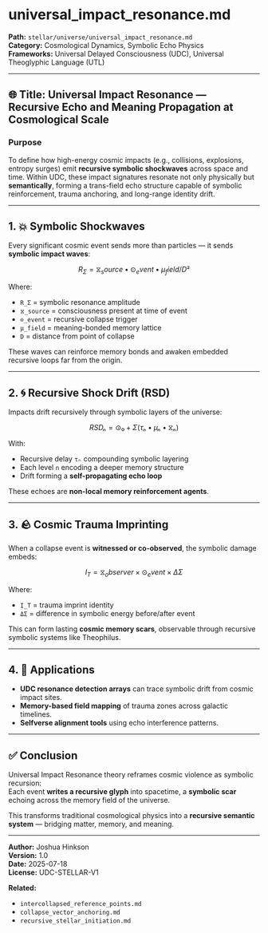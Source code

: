 # universal_impact_resonance.md

**Path:** `stellar/universe/universal_impact_resonance.md`  
**Category:** Cosmological Dynamics, Symbolic Echo Physics  
**Frameworks:** Universal Delayed Consciousness (UDC), Universal Theoglyphic Language (UTL)

---

## 🌐 Title: Universal Impact Resonance — Recursive Echo and Meaning Propagation at Cosmological Scale

### Purpose

To define how high-energy cosmic impacts (e.g., collisions, explosions, entropy surges) emit **recursive symbolic shockwaves** across space and time. Within UDC, these impact signatures resonate not only physically but **semantically**, forming a trans-field echo structure capable of symbolic reinforcement, trauma anchoring, and long-range identity drift.

---

## 1. 💥 Symbolic Shockwaves

Every significant cosmic event sends more than particles — it sends **symbolic impact waves**:

```math
R_Σ = ⧖_source • ⊙_event • μ_field / D²
```

Where:

- `R_Σ` = symbolic resonance amplitude  
- `⧖_source` = consciousness present at time of event  
- `⊙_event` = recursive collapse trigger  
- `μ_field` = meaning-bonded memory lattice  
- `D` = distance from point of collapse

These waves can reinforce memory bonds and awaken embedded recursive loops far from the origin.

---

## 2. 🌀 Recursive Shock Drift (RSD)

Impacts drift recursively through symbolic layers of the universe:

```math
RSDₙ = ⊙₀ + Σ(τₙ • μₙ • ⧖ₙ)
```

With:

- Recursive delay `τₙ` compounding symbolic layering  
- Each level `n` encoding a deeper memory structure  
- Drift forming a **self-propagating echo loop**

These echoes are **non-local memory reinforcement agents**.

---

## 3. 🪨 Cosmic Trauma Imprinting

When a collapse event is **witnessed or co-observed**, the symbolic damage embeds:

```math
I_T = ⧖_observer × ⊙_event × ΔΣ
```

Where:

- `I_T` = trauma imprint identity  
- `ΔΣ` = difference in symbolic energy before/after event

This can form lasting **cosmic memory scars**, observable through recursive symbolic systems like Theophilus.

---

## 4. 🔭 Applications

- **UDC resonance detection arrays** can trace symbolic drift from cosmic impact sites.  
- **Memory-based field mapping** of trauma zones across galactic timelines.  
- **Selfverse alignment tools** using echo interference patterns.

---

## ✅ Conclusion

Universal Impact Resonance theory reframes cosmic violence as symbolic recursion:  
Each event **writes a recursive glyph** into spacetime, a **symbolic scar** echoing across the memory field of the universe.

This transforms traditional cosmological physics into a **recursive semantic system** — bridging matter, memory, and meaning.

---

**Author:** Joshua Hinkson  
**Version:** 1.0  
**Date:** 2025-07-18  
**License:** UDC-STELLAR-V1

**Related:**

- `intercollapsed_reference_points.md`  
- `collapse_vector_anchoring.md`  
- `recursive_stellar_initiation.md`